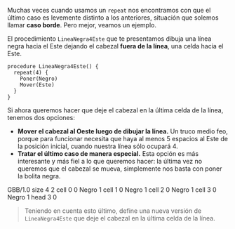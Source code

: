 Muchas veces cuando usamos un `repeat` nos encontramos con que el último caso es levemente distinto a los anteriores, situación que solemos llamar **caso borde**. Pero mejor, veamos un ejemplo.

El procedimiento `LineaNegra4Este` que te presentamos dibuja una línea negra hacia el Este dejando el cabezal **fuera de la línea**, una celda hacia el Este.

```gobstones
procedure LineaNegra4Este() {
  repeat(4) {
    Poner(Negro)
    Mover(Este)
  }
}
```

Si ahora queremos hacer que deje el cabezal en la última celda de la línea, tenemos dos opciones:

* **Mover el cabezal al Oeste luego de dibujar la línea.** Un truco medio feo, porque para funcionar necesita que haya al menos 5 espacios al Este de la posición inicial, cuando nuestra línea sólo ocupará 4.
* **Tratar el último caso de manera especial.** Esta opción es más interesante y más fiel a lo que queremos hacer: la última vez no queremos que el cabezal se mueva, simplemente nos basta con poner la bolita negra.

<gs-board>
     GBB/1.0
     size 4 2
     cell 0 0 Negro 1
     cell 1 0 Negro 1
     cell 2 0 Negro 1
     cell 3 0 Negro 1
     head 3 0
</gs-board>

> Teniendo en cuenta esto último, define una nueva versión de `LineaNegra4Este` que deje el cabezal en la última celda de la línea.

